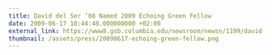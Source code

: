 ```yaml
---
title: David del Ser ’08 Named 2009 Echoing Green Fellow
date: 2009-06-17 10:44:48.000000000 +02:00
external_link: https://www8.gsb.columbia.edu/newsroom/newsn/1199/david-del-ser-08-named-2009-echoing-green-fellow
thumbnail: /assets/press/20090617-echoing-green-fellow.png
---
```

